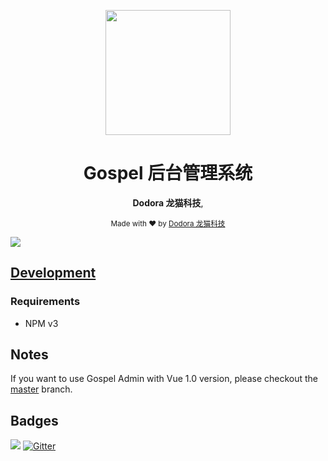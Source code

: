 <p align="center"><img width="200" src="https://github.com/fundon/vue-admin/blob/master/src/assets/logo@2x.png"></p>

<h1 align="center">Gospel 后台管理系统</h1>

<p align="center">
  <strong>Dodora 龙猫科技</strong>,
</p>

<p align="center">
  <sub>Made with ❤︎ by
    <a href="https://twitter.com/_fundon">Dodora 龙猫科技</a>
  </sub>
</p>


![](screenshots/app.png)

## [Development](doc/development.md)


### Requirements

  * NPM v3


## Notes

  If you want to use Gospel Admin with Vue 1.0 version, please checkout the [master](https://github.com/fundon/vue-admin/tree/master) branch.


## Badges

![](https://img.shields.io/badge/license-MIT-blue.svg)
[![Gitter](https://badges.gitter.im/fundon/vue-admin.svg)](https://gitter.im/fundon/vue-admin?utm_source=badge&utm_medium=badge&utm_campaign=pr-badge)

[Live Demo]: https://vue-admin.fundon.me/
[Fangdun Cai]: https://twitter.com/_fundon
[Vue]: http://vuejs.org
[Bulma]: http://bulma.io
[Vue-bulma]: https://github.com/vue-bulm://github.com/vue-bulma
